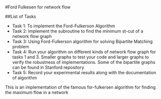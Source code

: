 #Ford Fulkesen for network flow

##List of Tasks
* Task 1: To implement the Ford-Fulkerson Algorithm
* Task 2: Implement the subroutine to find the minimum st-cut of a network flow graph
* Task 3: Using Ford-Fulkerson algorithm for solving Bipartite Matching problem
* Task 4: Run your algorithm on different kinds of network flow graph for tasks 1 and 3. Smaller graphs to
test your code and larger graphs to verify the robustness of implementations. Some of the bipartite graphs
can be found in Stanford repository
* Task 5: Record your experimental results along with the documentation of algorithm

This is an implementation of the famous for-fulkersen algorithm for finding the maximum flow in a network
